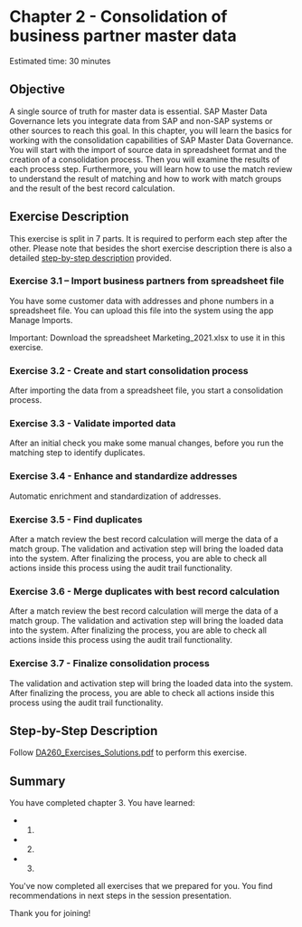 # Chapter 2 - Consolidation of business partner master data

Estimated time: 30 minutes

## Objective

A single source of truth for master data is essential. SAP Master Data Governance lets you integrate data from SAP and non-SAP systems or other sources to reach this goal. In this chapter, you will learn the basics for working with the consolidation capabilities of SAP Master Data Governance. You will start with the import of source data in spreadsheet format and the creation of a consolidation process. Then you will examine the results of each process step. Furthermore, you will learn how to use the match review to understand the result of matching and how to work with match groups and the result of the best record calculation.

## Exercise Description

This exercise is split in 7 parts. It is required to perform each step after the other. Please note that besides the short exercise description there is also a detailed [step-by-step description](../supplements/DA260_Exercises_Solutions.pdf) provided.

### Exercise 3.1 – Import business partners from spreadsheet file

You have some customer data with addresses and phone numbers in a spreadsheet file. You can upload this file into the system using the app Manage Imports.

Important: Download the spreadsheet Marketing_2021.xlsx to use it in this exercise.

### Exercise 3.2 - Create and start consolidation process

After importing the data from a spreadsheet file, you start a consolidation process.

### Exercise 3.3 - Validate imported data

After an initial check you make some manual changes, before you run the matching step to identify duplicates.

### Exercise 3.4 - Enhance and standardize addresses

Automatic enrichment and standardization of addresses.

### Exercise 3.5 - Find duplicates

After a match review the best record calculation will merge the data of a match group. The validation and activation step will bring the loaded data into the system. After finalizing the process, you are able to check all actions inside this process using the audit trail functionality.

### Exercise 3.6 - Merge duplicates with best record calculation

After a match review the best record calculation will merge the data of a match group. The validation and activation step will bring the loaded data into the system. After finalizing the process, you are able to check all actions inside this process using the audit trail functionality.

### Exercise 3.7 - Finalize consolidation process

The validation and activation step will bring the loaded data into the system. After finalizing the process, you are able to check all actions inside this process using the audit trail functionality.

## Step-by-Step Description

Follow [DA260_Exercises_Solutions.pdf](../supplements/DA260_Exercises_Solutions.pdf) to perform this exercise.

## Summary

You have completed chapter 3. You have learned:

- 1.
- 2.
- 3.

You've now completed all exercises that we prepared for you. You find recommendations in next steps in the session presentation.

Thank you for joining!
